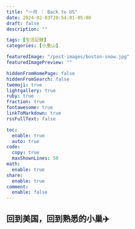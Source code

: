 ```yaml
---
title: "一月 ｜ Back to US"
date: 2024-02-03T20:54:01-05:00
draft: false
description: ""

tags: [生活記錄]
categories: [小重山]

featuredImage: "/post-images/boston-snow.jpg"
featuredImagePreview: ""

hiddenFromHomePage: false
hiddenFromSearch: false
twemoji: true
lightgallery: true
ruby: true
fraction: true
fontawesome: true
linkToMarkdown: true
rssFullText: false

toc:
  enable: true
  auto: true
code:
  copy: true
  maxShownLines: 50
math:
  enable: true
share:
  enable: true
comment:
  enable: false
---
```


## 回到美国，回到熟悉的小巢✈️
